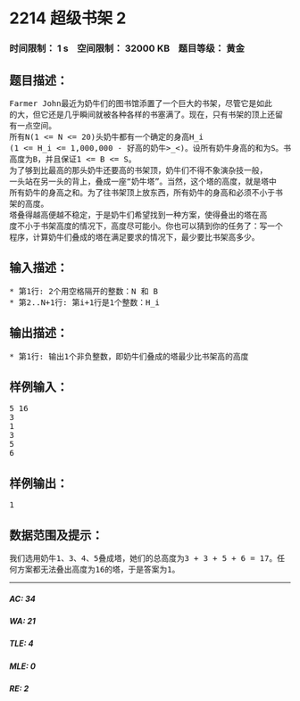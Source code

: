 # 2214 超级书架 2   
### 时间限制： 1 s&nbsp;&nbsp;&nbsp;&nbsp;空间限制： 32000 KB&nbsp;&nbsp;&nbsp;&nbsp;题目等级： 黄金  
## 题目描述：  

<pre>
Farmer John最近为奶牛们的图书馆添置了一个巨大的书架，尽管它是如此  
的大，但它还是几乎瞬间就被各种各样的书塞满了。现在，只有书架的顶上还留  
有一点空间。
所有N(1 <= N <= 20)头奶牛都有一个确定的身高H_i  
(1 <= H_i <= 1,000,000 - 好高的奶牛>_<)。设所有奶牛身高的和为S。书架的  
高度为B，并且保证1 <= B <= S。
为了够到比最高的那头奶牛还要高的书架顶，奶牛们不得不象演杂技一般，  
一头站在另一头的背上，叠成一座“奶牛塔”。当然，这个塔的高度，就是塔中  
所有奶牛的身高之和。为了往书架顶上放东西，所有奶牛的身高和必须不小于书  
架的高度。
塔叠得越高便越不稳定，于是奶牛们希望找到一种方案，使得叠出的塔在高  
度不小于书架高度的情况下，高度尽可能小。你也可以猜到你的任务了：写一个  
程序，计算奶牛们叠成的塔在满足要求的情况下，最少要比书架高多少。
</pre>
  
  
## 输入描述：  

<pre>
* 第1行: 2个用空格隔开的整数：N 和 B
* 第2..N+1行: 第i+1行是1个整数：H_i
</pre>
  
  
## 输出描述：  

<pre>
* 第1行: 输出1个非负整数，即奶牛们叠成的塔最少比书架高的高度
</pre>
  
  
## 样例输入：  

<pre>
5 16  
3  
1  
3  
5  
6
</pre>
  
  
## 样例输出：  

<pre>
1
</pre>
  
  
## 数据范围及提示：  

<pre>
我们选用奶牛1、3、4、5叠成塔，她们的总高度为3 + 3 + 5 + 6 = 17。任  
何方案都无法叠出高度为16的塔，于是答案为1。
</pre>
  
  
***  

##### AC: 34  
##### WA: 21  
##### TLE: 4  
##### MLE: 0  
##### RE: 2  
